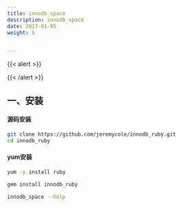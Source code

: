```yaml
---
title: innodb_space
description: innodb_space
date: 2017-01-05
weight: 5


---
```


{{< alert >}}

{{< /alert >}}

## 一、安装

#### 源码安装

```bash
git clone https://github.com/jeremycole/innodb_ruby.git
cd innodb_ruby

```

#### yum安装

```bash
yum -y install ruby

gem install innodb_ruby

innodb_space --help

```









